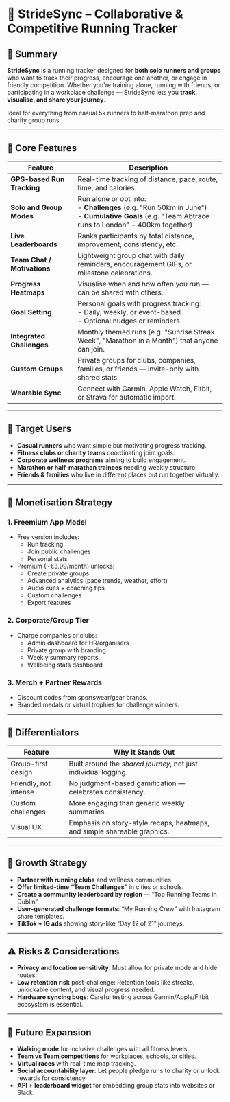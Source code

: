 # 🏃 **StrideSync** – Collaborative & Competitive Running Tracker

## 🌱 Summary
**StrideSync** is a running tracker designed for **both solo runners and groups** who want to track their progress, encourage one another, or engage in friendly competition. Whether you're training alone, running with friends, or participating in a workplace challenge — StrideSync lets you **track, visualise, and share your journey**.

Ideal for everything from casual 5k runners to half-marathon prep and charity group runs.

---

## 🔧 Core Features

| Feature | Description |
|--------|-------------|
| **GPS-based Run Tracking** | Real-time tracking of distance, pace, route, time, and calories. |
| **Solo and Group Modes** | Run alone or opt into:<br>  - **Challenges** (e.g. "Run 50km in June")<br>  - **Cumulative Goals** (e.g. "Team Abtrace runs to London" - 400km together) |
| **Live Leaderboards** | Ranks participants by total distance, improvement, consistency, etc. |
| **Team Chat / Motivations** | Lightweight group chat with daily reminders, encouragement GIFs, or milestone celebrations. |
| **Progress Heatmaps** | Visualise when and how often you run — can be shared with others. |
| **Goal Setting** | Personal goals with progress tracking:<br>  - Daily, weekly, or event-based<br>  - Optional nudges or reminders |
| **Integrated Challenges** | Monthly themed runs (e.g. "Sunrise Streak Week", "Marathon in a Month") that anyone can join. |
| **Custom Groups** | Private groups for clubs, companies, families, or friends — invite-only with shared stats. |
| **Wearable Sync** | Connect with Garmin, Apple Watch, Fitbit, or Strava for automatic import. |

---

## 🎯 Target Users

- **Casual runners** who want simple but motivating progress tracking.
- **Fitness clubs or charity teams** coordinating joint goals.
- **Corporate wellness programs** aiming to build engagement.
- **Marathon or half-marathon trainees** needing weekly structure.
- **Friends & families** who live in different places but run together virtually.

---

## 💸 Monetisation Strategy

### 1. **Freemium App Model**
- Free version includes:
  - Run tracking
  - Join public challenges
  - Personal stats
- Premium (~€3.99/month) unlocks:
  - Create private groups
  - Advanced analytics (pace trends, weather, effort)
  - Audio cues + coaching tips
  - Custom challenges
  - Export features

### 2. **Corporate/Group Tier**
- Charge companies or clubs:
  - Admin dashboard for HR/organisers
  - Private group with branding
  - Weekly summary reports
  - Wellbeing stats dashboard

### 3. **Merch + Partner Rewards**
- Discount codes from sportswear/gear brands.
- Branded medals or virtual trophies for challenge winners.

---

## 🧩 Differentiators

| Feature | Why It Stands Out |
|---------|-------------------|
| Group-first design | Built around the *shared journey*, not just individual logging. |
| Friendly, not intense | No judgment-based gamification — celebrates consistency. |
| Custom challenges | More engaging than generic weekly summaries. |
| Visual UX | Emphasis on story-style recaps, heatmaps, and simple shareable graphics. |

---

## 📣 Growth Strategy

- **Partner with running clubs** and wellness communities.
- **Offer limited-time “Team Challenges”** in cities or schools.
- **Create a community leaderboard by region** — “Top Running Teams in Dublin”.
- **User-generated challenge formats**: “My Running Crew” with Instagram share templates.
- **TikTok + IG ads** showing story-like “Day 12 of 21” journeys.

---

## ⚠️ Risks & Considerations

- **Privacy and location sensitivity**: Must allow for private mode and hide routes.
- **Low retention risk** post-challenge: Retention tools like streaks, unlockable content, and visual progress needed.
- **Hardware syncing bugs**: Careful testing across Garmin/Apple/Fitbit ecosystem is essential.

---

## 🚀 Future Expansion

- **Walking mode** for inclusive challenges with all fitness levels.
- **Team vs Team competitions** for workplaces, schools, or cities.
- **Virtual races** with real-time map tracking.
- **Social accountability layer**: Let people pledge runs to charity or unlock rewards for consistency.
- **API + leaderboard widget** for embedding group stats into websites or Slack.

